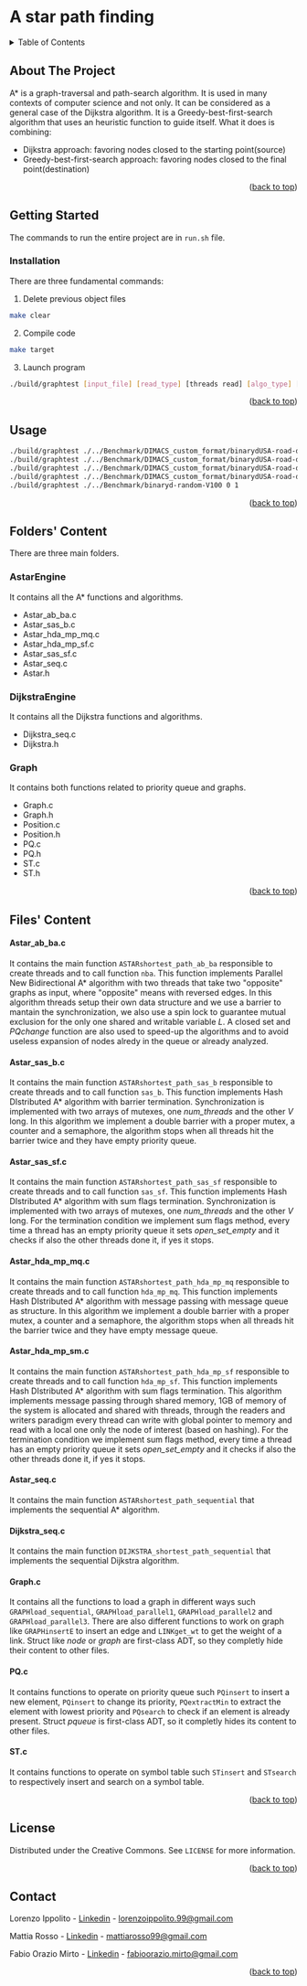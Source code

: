 # A star path finding

<!-- Improved compatibility of back to top link: See: https://github.com/othneildrew/Best-README-Template/pull/73 -->
<a name="readme-top"></a>

<!-- PROJECT SHIELDS -->
<!--
*** I'm using markdown "reference style" links for readability.
*** Reference links are enclosed in brackets [ ] instead of parentheses ( ).
*** See the bottom of this document for the declaration of the reference variables
*** for contributors-url, forks-url, etc. This is an optional, concise syntax you may use.
*** https://www.markdownguide.org/basic-syntax/#reference-style-links
-->

<!-- TABLE OF CONTENTS -->
<details>
  <summary>Table of Contents</summary>
  <ol>
    <li><a href="#about-the-project">About The Project</a></li>
    <li><a href="#getting-started">Getting Started</a></li>
    <li><a href="#usage">Usage</a></li>
    <li>
        <a href="#folders-content">Folders' Content</a>
        <ul>
            <li><a href="#astarengine">AstarEngine</a></li>
            <li><a href="#dijkstraengine">DijkstraEngine</a></li>
            <li><a href="#graph">Graph</a></li>
        </ul>
    </li>
    <li><a href="#files-content">Files' Content</a></li>
    <li><a href="#license">License</a></li>
    <li><a href="#contact">Contact</a></li>
  </ol>
</details>



<!-- ABOUT THE PROJECT -->
## About The Project

A* is a graph-traversal and path-search algorithm. It is used in many contexts of computer science and not only.
It can be considered as a general case of the Dijkstra algorithm. It is a Greedy-best-first-search algorithm that uses an heuristic function to guide itself.
What it does is combining:
- Dijkstra approach: favoring nodes closed to the starting point(source)
- Greedy-best-first-search approach: favoring nodes closed to the final point(destination)

<p align="right">(<a href="#readme-top">back to top</a>)</p>

<!-- GETTING STARTED -->
## Getting Started

The commands to run the entire project are in `run.sh` file.

### Installation

There are three fundamental commands: 

1. Delete previous object files 
```sh
make clear
```
2. Compile code
```sh
make target
```
3. Launch program
```sh
./build/graphtest [input_file] [read_type] [threads read] [algo_type] [threads algo] [source] [dest] [heuristic]
```

<p align="right">(<a href="#readme-top">back to top</a>)</p>

<!-- USAGE EXAMPLES -->
## Usage

```sh
./build/graphtest ./../Benchmark/DIMACS_custom_format/binarydUSA-road-dUSA 14130775 810300
./build/graphtest ./../Benchmark/DIMACS_custom_format/binarydUSA-road-dW 1523755 1953083
./build/graphtest ./../Benchmark/DIMACS_custom_format/binarydUSA-road-dBAY 321269 263446
./build/graphtest ./../Benchmark/DIMACS_custom_format/binarydUSA-road-dFLA 0 103585
./build/graphtest ./../Benchmark/binaryd-random-V100 0 1
```

<p align="right">(<a href="#readme-top">back to top</a>)</p>

<!-- Folders' Content -->
## Folders' Content
There are three main folders.

### AstarEngine
It contains all the A* functions and algorithms.

- Astar_ab_ba.c
- Astar_sas_b.c
- Astar_hda_mp_mq.c
- Astar_hda_mp_sf.c
- Astar_sas_sf.c
- Astar_seq.c
- Astar.h

### DijkstraEngine
It contains all the Dijkstra functions and algorithms.

- Dijkstra_seq.c
- Dijkstra.h

### Graph
It contains both functions related to priority queue and graphs.

- Graph.c
- Graph.h
- Position.c
- Position.h
- PQ.c
- PQ.h
- ST.c
- ST.h

<p align="right">(<a href="#readme-top">back to top</a>)</p>

<!-- Files' Content -->
## Files' Content

#### Astar_ab_ba.c

It contains the main function ```ASTARshortest_path_ab_ba``` responsible to create threads and to call function ```nba```. This function implements Parallel New Bidirectional A* algorithm with two threads that take two "opposite" graphs as input, where "opposite" means with reversed edges. In this algorithm threads setup their own data structure and we use a barrier to mantain the synchronization, we also use a spin lock to guarantee mutual exclusion for the only one shared and writable variable _L_. A closed set and _PQchange_ function are also used to speed-up the algorithms and to avoid useless expansion of nodes alredy in the queue or already analyzed. 

#### Astar_sas_b.c

It contains the main function ```ASTARshortest_path_sas_b``` responsible to create threads and to call function ```sas_b```. This function implements Hash DIstributed A* algorithm with barrier termination. Synchronization is implemented with two arrays of mutexes, one _num\_threads_ and the other _V_ long. In this algorithm we implement a double barrier with a proper mutex, a counter and a semaphore, the algorithm stops when all threads hit the barrier twice and they have empty priority queue. 

#### Astar_sas_sf.c

It contains the main function ```ASTARshortest_path_sas_sf``` responsible to create threads and to call function ```sas_sf```. This function implements Hash DIstributed A* algorithm with sum flags termination. Synchronization is implemented with two arrays of mutexes, one _num\_threads_ and the other _V_ long. For the termination condition we implement sum flags method, every time a thread has an empty priority queue it sets _open\_set\_empty_ and it checks if also the other threads done it, if yes it stops.

#### Astar_hda_mp_mq.c

It contains the main function ```ASTARshortest_path_hda_mp_mq``` responsible to create threads and to call function ```hda_mp_mq```. This function implements Hash DIstributed A* algorithm with message passing with message queue as structure. In this algorithm we implement a double barrier with a proper mutex, a counter and a semaphore, the algorithm stops when all threads hit the barrier twice and they have empty message queue.

#### Astar_hda_mp_sm.c

It contains the main function ```ASTARshortest_path_hda_mp_sf```  responsible to create threads and to call function ```hda_mp_sf```. This function implements Hash DIstributed A* algorithm with sum flags termination. This algorithm implements message passing through shared memory, 1GB of memory of the system is allocated and shared with threads, through the readers and writers paradigm every thread can write with global pointer to memory and read with a local one only the node of interest (based on hashing). For the termination condition we implement sum flags method, every time a thread has an empty priority queue it sets _open\_set\_empty_ and it checks if also the other threads done it, if yes it stops.

#### Astar_seq.c

It contains the main function ```ASTARshortest_path_sequential``` that implements the sequential A* algorithm.

#### Dijkstra_seq.c

It contains the main function ```DIJKSTRA_shortest_path_sequential``` that implements the sequential Dijkstra algorithm.

#### Graph.c

It contains all the functions to load a graph in different ways such ```GRAPHload_sequential```, ```GRAPHload_parallel1```, ```GRAPHload_parallel2``` and ```GRAPHload_parallel3```. There are also different functions to work on graph like ```GRAPHinsertE``` to insert an edge and ```LINKget_wt``` to get the weight of a link. Struct like _node_ or _graph_ are first-class ADT, so they completly hide their content to other files. 

#### PQ.c

It contains functions to operate on priority queue such ```PQinsert``` to insert a new element, ```PQinsert``` to change its priority, ```PQextractMin``` to extract the element with lowest priority and ```PQsearch``` to check if an element is already present.  Struct _pqueue_ is first-class ADT, so it completly hides its content to other files.

#### ST.c

It contains functions to operate on symbol table such ```STinsert``` and ```STsearch``` to respectively insert and search on a symbol table.

<p align="right">(<a href="#readme-top">back to top</a>)</p>

<!-- LICENSE -->
## License

Distributed under the Creative Commons. See `LICENSE` for more information.

<p align="right">(<a href="#readme-top">back to top</a>)</p>

<!-- CONTACT -->
## Contact

Lorenzo Ippolito - [Linkedin](https://www.linkedin.com/in/lorenzo-ippolito-72312b16a) - lorenzoippolito.99@gmail.com

Mattia Rosso - [Linkedin](https://www.linkedin.com/in/mattia-rosso) - mattiarosso99@gmail.com

Fabio Orazio Mirto - [Linkedin](https://www.linkedin.com/in/fabio-orazio-mirto-359b53182) - fabioorazio.mirto@gmail.com

<p align="right">(<a href="#readme-top">back to top</a>)</p>
